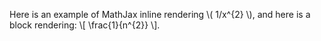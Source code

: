 Here is an example of MathJax inline rendering \\( 1/x^{2} \\), and here is a block rendering: \\[ \frac{1}{n^{2}} \\].
